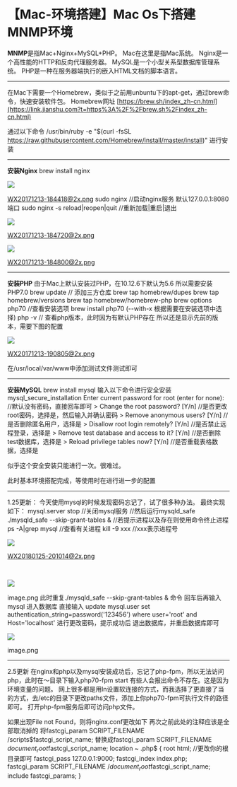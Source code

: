 # 【Mac-环境搭建】Mac Os下搭建MNMP环境


**MNMP**是指Mac+Nginx+MySQL+PHP。
Mac在这里是指Mac系统。
Nginx是一个高性能的HTTP和反向代理服务器。
MySQL是一个小型关系型数据库管理系统。
PHP是一种在服务器端执行的嵌入HTML文档的脚本语言。

----

在Mac下需要一个Homebrew，类似于之前用unbuntu下的apt-get，通过brew命令，快速安装软件包。
Homebrew网址
[https://brew.sh/index_zh-cn.html](https://link.jianshu.com?t=https%3A%2F%2Fbrew.sh%2Findex_zh-cn.html)
 
通过以下命令 /usr/bin/ruby -e "$(curl -fsSL https://raw.githubusercontent.com/Homebrew/install/master/install)" 进行安装

----

**安装Nginx**
brew install nginx

![](https://imgconvert.csdnimg.cn/aHR0cHM6Ly91cGxvYWQtaW1hZ2VzLmppYW5zaHUuaW8vdXBsb2FkX2ltYWdlcy8yMDY0NDA0LTdkYjQ0MzYyM2ZlN2M1NjcucG5nP2ltYWdlTW9ncjIvYXV0by1vcmllbnQvc3RyaXB8aW1hZ2VWaWV3Mi8yL3cvMTIwMC9mb3JtYXQvd2VicA?x-oss-process=image/format,png)

WX20171213-184418@2x.png
sudo nginx //启动nginx服务 默认127.0.0.1:8080端口 sudo nginx -s reload|reopen|quit //重新加载|重启|退出

![](https://imgconvert.csdnimg.cn/aHR0cHM6Ly91cGxvYWQtaW1hZ2VzLmppYW5zaHUuaW8vdXBsb2FkX2ltYWdlcy8yMDY0NDA0LTFkZmMwNzJmYTQ4NTExMDkucG5nP2ltYWdlTW9ncjIvYXV0by1vcmllbnQvc3RyaXB8aW1hZ2VWaWV3Mi8yL3cvMTIwMC9mb3JtYXQvd2VicA?x-oss-process=image/format,png)

WX20171213-184720@2x.png

![](https://imgconvert.csdnimg.cn/aHR0cHM6Ly91cGxvYWQtaW1hZ2VzLmppYW5zaHUuaW8vdXBsb2FkX2ltYWdlcy8yMDY0NDA0LWIwYmM5NGUzOTFkZGFlOGYucG5nP2ltYWdlTW9ncjIvYXV0by1vcmllbnQvc3RyaXB8aW1hZ2VWaWV3Mi8yL3cvMTIwMC9mb3JtYXQvd2VicA?x-oss-process=image/format,png)

WX20171213-184800@2x.png

----

**安装PHP**
由于Mac上默认安装过PHP，在10.12.6下默认为5.6
所以需要安装PHP7.0
brew update // 添加三方仓库 brew tap homebrew/dupes brew tap homebrew/versions brew tap homebrew/homebrew-php brew options php70 //查看安装选项 brew install php70 (--with-x 根据需要在安装选项中选择) php -v // 查看php版本，此时因为有默认PHP存在 所以还是显示先前的版本，需要下图的配置

![](https://imgconvert.csdnimg.cn/aHR0cHM6Ly91cGxvYWQtaW1hZ2VzLmppYW5zaHUuaW8vdXBsb2FkX2ltYWdlcy8yMDY0NDA0LWJmMDVhY2YzZWE4MGQyMWEucG5nP2ltYWdlTW9ncjIvYXV0by1vcmllbnQvc3RyaXB8aW1hZ2VWaWV3Mi8yL3cvMTIwMC9mb3JtYXQvd2VicA?x-oss-process=image/format,png)

WX20171213-190805@2x.png

在/usr/local/var/www中添加测试文件测试即可

----

**安装MySQL**
brew install mysql 输入以下命令进行安全安装 mysql_secure_installation Enter current password for root (enter for none): //默认没有密码，直接回车即可 > Change the root password? [Y/n] //是否更改root密码，选择是，然后输入并确认密码 > Remove anonymous users? [Y/n] //是否删除匿名用户，选择是 > Disallow root login remotely? [Y/n] //是否禁止远程登录，选择是 > Remove test database and access to it? [Y/n] //是否删除test数据库，选择是 > Reload privilege tables now? [Y/n] //是否重载表格数据，选择是

似乎这个安全安装只能进行一次。很难过。

此时基本环境搭配完成，等使用时在进行进一步的配置

----

1.25更新：
今天使用mysql的时候发现密码忘记了，试了很多种办法。
最终实现如下：
mysql.server stop //关闭mysql服务 //然后运行mysqld_safe ./mysqld_safe --skip-grant-tables & //若提示进程以及存在则使用命令终止进程 ps -A|grep mysql //查看有关进程 kill -9 xxx //xxx表示进程号

![](https://imgconvert.csdnimg.cn/aHR0cHM6Ly91cGxvYWQtaW1hZ2VzLmppYW5zaHUuaW8vdXBsb2FkX2ltYWdlcy8yMDY0NDA0LTNhNzkwMzZkZjY3ZGJjMWYucG5nP2ltYWdlTW9ncjIvYXV0by1vcmllbnQvc3RyaXB8aW1hZ2VWaWV3Mi8yL3cvMTIwMC9mb3JtYXQvd2VicA?x-oss-process=image/format,png)

WX20180125-201014@2x.png

 

![](https://imgconvert.csdnimg.cn/aHR0cHM6Ly91cGxvYWQtaW1hZ2VzLmppYW5zaHUuaW8vdXBsb2FkX2ltYWdlcy8yMDY0NDA0LTBkOWFlN2ZkMWJiZDllMWYucG5nP2ltYWdlTW9ncjIvYXV0by1vcmllbnQvc3RyaXB8aW1hZ2VWaWV3Mi8yL3cvMTIwMC9mb3JtYXQvd2VicA?x-oss-process=image/format,png)

image.png
此时重复./mysqld_safe --skip-grant-tables & 命令 回车后再输入mysql 进入数据库 直接输入 update mysql.user set authentication_string=password('123456') where user='root' and Host='localhost' 进行更改密码，提示成功后 退出数据库，并重启数据库即可

![](https://imgconvert.csdnimg.cn/aHR0cHM6Ly91cGxvYWQtaW1hZ2VzLmppYW5zaHUuaW8vdXBsb2FkX2ltYWdlcy8yMDY0NDA0LTgxMmJlYmUwYzgzZmNhNWYucG5nP2ltYWdlTW9ncjIvYXV0by1vcmllbnQvc3RyaXB8aW1hZ2VWaWV3Mi8yL3cvMTIwMC9mb3JtYXQvd2VicA?x-oss-process=image/format,png)

image.png

----

2.5更新
在nginx和php以及mysql安装成功后，忘记了php-fpm，所以无法访问php，此时在～目录下输入php70-fpm start
有些人会报出命令不存在。这是因为环境变量的问题。
网上很多都是用ln设置软连接的方式，而我选择了更直接了当的方式，去/etc的目录下更改paths文件，添加上你php70-fpm可执行文件的路径即可。
打开php-fpm服务后即可访问php文件。

如果出现File not Found，则将nginx.conf更改如下
再次之前此处的注释应该是全部取消掉的 将fastcgi_param SCRIPT_FILENAME /scripts$fastcgi_script_name; 替换成fastcgi_param SCRIPT_FILENAME $document_root$fastcgi_script_name; location ~ \.php$ { root html; //更改你的根目录即可 fastcgi_pass 127.0.0.1:9000; fastcgi_index index.php; fastcgi_param SCRIPT_FILENAME /$document_root$fastcgi_script_name; include fastcgi_params; }

 


